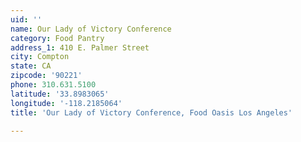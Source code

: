 ```yaml
---
uid: ''
name: Our Lady of Victory Conference
category: Food Pantry
address_1: 410 E. Palmer Street
city: Compton
state: CA
zipcode: '90221'
phone: 310.631.5100
latitude: '33.8983065'
longitude: '-118.2185064'
title: 'Our Lady of Victory Conference, Food Oasis Los Angeles'

---
```

